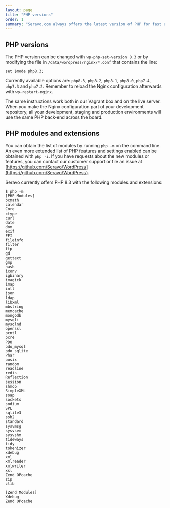 ```yaml
---
layout: page
title: "PHP versions"
order: 1
summary: "Seravo.com always offers the latest version of PHP for fast and secure sites"
---
```


## PHP versions

The PHP version can be changed with `wp-php-set-version 8.3` or by modifying
the file in `/data/wordpress/nginx/*.conf` that contains the line:

```
set $mode php8.3;
```

Currently available options are: `php8.3`, `php8.2`, `php8.1`, `php8.0`, `php7.4`, `php7.3` and `php7.2`.
Remember to reload the Nginx configuration afterwards with `wp-restart-nginx`.

The same instructions work both in our Vagrant box and on the live server. When you make the Nginx configuration
part of your development repository, all your development, staging and production environments will use the same
PHP back-end across the board.

## PHP modules and extensions

You can obtain the list of modules by running `php -m` on the command line. An even more extended list of PHP features
and settings enabled can be obtained with `php -i`. If you have requests about the new modules or features, you can contact
our customer support or file an issue at [https://github.com/Seravo/WordPress](https://github.com/Seravo/WordPress).

Seravo currently offers PHP 8.3 with the following modules and extensions:

```
$ php -m
[PHP Modules]
bcmath
calendar
Core
ctype
curl
date
dom
exif
FFI
fileinfo
filter
ftp
gd
gettext
gmp
hash
iconv
igbinary
imagick
imap
intl
json
ldap
libxml
mbstring
memcache
mongodb
mysqli
mysqlnd
openssl
pcntl
pcre
PDO
pdo_mysql
pdo_sqlite
Phar
posix
random
readline
redis
Reflection
session
shmop
SimpleXML
soap
sockets
sodium
SPL
sqlite3
ssh2
standard
sysvmsg
sysvsem
sysvshm
tideways
tidy
tokenizer
xdebug
xml
xmlreader
xmlwriter
xsl
Zend OPcache
zip
zlib

[Zend Modules]
Xdebug
Zend OPcache
```
